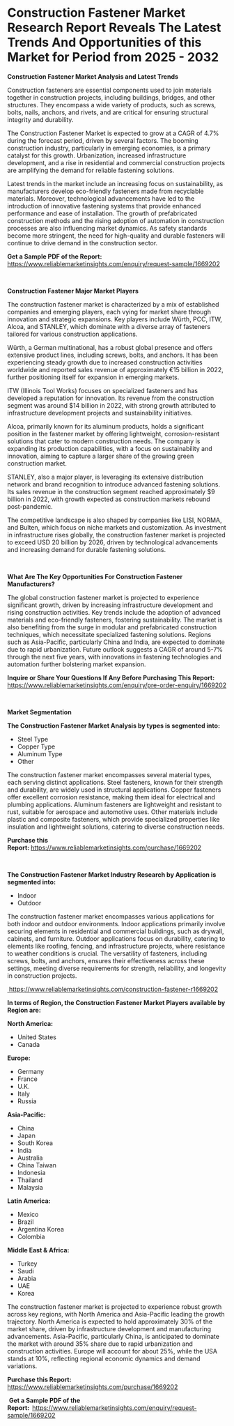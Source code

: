 <p><h1>Construction Fastener Market Research Report Reveals The Latest Trends And Opportunities of this Market for Period from 2025 - 2032</h1></p><p><strong>Construction Fastener Market Analysis and Latest Trends</strong></p>
<p><p>Construction fasteners are essential components used to join materials together in construction projects, including buildings, bridges, and other structures. They encompass a wide variety of products, such as screws, bolts, nails, anchors, and rivets, and are critical for ensuring structural integrity and durability.</p><p>The Construction Fastener Market is expected to grow at a CAGR of 4.7% during the forecast period, driven by several factors. The booming construction industry, particularly in emerging economies, is a primary catalyst for this growth. Urbanization, increased infrastructure development, and a rise in residential and commercial construction projects are amplifying the demand for reliable fastening solutions.</p><p>Latest trends in the market include an increasing focus on sustainability, as manufacturers develop eco-friendly fasteners made from recyclable materials. Moreover, technological advancements have led to the introduction of innovative fastening systems that provide enhanced performance and ease of installation. The growth of prefabricated construction methods and the rising adoption of automation in construction processes are also influencing market dynamics. As safety standards become more stringent, the need for high-quality and durable fasteners will continue to drive demand in the construction sector.</p></p>
<p><strong>Get a Sample PDF of the Report:&nbsp;</strong> <a href="https://www.reliablemarketinsights.com/enquiry/request-sample/1669202?utm_campaign=2209&utm_medium=2&utm_source=Github&utm_content=ia&utm_term=16042025&utm_id=construction-fastener">https://www.reliablemarketinsights.com/enquiry/request-sample/1669202</a></p>
<p>&nbsp;</p>
<p><strong>Construction Fastener Major Market Players</strong></p>
<p><p>The construction fastener market is characterized by a mix of established companies and emerging players, each vying for market share through innovation and strategic expansions. Key players include Würth, PCC, ITW, Alcoa, and STANLEY, which dominate with a diverse array of fasteners tailored for various construction applications.</p><p>Würth, a German multinational, has a robust global presence and offers extensive product lines, including screws, bolts, and anchors. It has been experiencing steady growth due to increased construction activities worldwide and reported sales revenue of approximately €15 billion in 2022, further positioning itself for expansion in emerging markets.</p><p>ITW (Illinois Tool Works) focuses on specialized fasteners and has developed a reputation for innovation. Its revenue from the construction segment was around $14 billion in 2022, with strong growth attributed to infrastructure development projects and sustainability initiatives.</p><p>Alcoa, primarily known for its aluminum products, holds a significant position in the fastener market by offering lightweight, corrosion-resistant solutions that cater to modern construction needs. The company is expanding its production capabilities, with a focus on sustainability and innovation, aiming to capture a larger share of the growing green construction market.</p><p>STANLEY, also a major player, is leveraging its extensive distribution network and brand recognition to introduce advanced fastening solutions. Its sales revenue in the construction segment reached approximately $9 billion in 2022, with growth expected as construction markets rebound post-pandemic.</p><p>The competitive landscape is also shaped by companies like LISI, NORMA, and Bulten, which focus on niche markets and customization. As investment in infrastructure rises globally, the construction fastener market is projected to exceed USD 20 billion by 2026, driven by technological advancements and increasing demand for durable fastening solutions.</p></p>
<p>&nbsp;</p>
<p><strong>What Are The Key Opportunities For Construction Fastener Manufacturers?</strong></p>
<p><p>The global construction fastener market is projected to experience significant growth, driven by increasing infrastructure development and rising construction activities. Key trends include the adoption of advanced materials and eco-friendly fasteners, fostering sustainability. The market is also benefiting from the surge in modular and prefabricated construction techniques, which necessitate specialized fastening solutions. Regions such as Asia-Pacific, particularly China and India, are expected to dominate due to rapid urbanization. Future outlook suggests a CAGR of around 5-7% through the next five years, with innovations in fastening technologies and automation further bolstering market expansion.</p></p>
<p><strong>Inquire or Share Your Questions If Any Before Purchasing This Report:</strong> <a href="https://www.reliablemarketinsights.com/enquiry/pre-order-enquiry/1669202?utm_campaign=2209&utm_medium=2&utm_source=Github&utm_content=ia&utm_term=16042025&utm_id=construction-fastener">https://www.reliablemarketinsights.com/enquiry/pre-order-enquiry/1669202</a></p>
<p>&nbsp;</p>
<p><strong>Market Segmentation</strong></p>
<p><strong>The Construction Fastener Market Analysis by types is segmented into:</strong></p>
<p><ul><li>Steel Type</li><li>Copper Type</li><li>Aluminum Type</li><li>Other</li></ul></p>
<p><p>The construction fastener market encompasses several material types, each serving distinct applications. Steel fasteners, known for their strength and durability, are widely used in structural applications. Copper fasteners offer excellent corrosion resistance, making them ideal for electrical and plumbing applications. Aluminum fasteners are lightweight and resistant to rust, suitable for aerospace and automotive uses. Other materials include plastic and composite fasteners, which provide specialized properties like insulation and lightweight solutions, catering to diverse construction needs.</p></p>
<p><strong>Purchase this Report:&nbsp;</strong><a href="https://www.reliablemarketinsights.com/purchase/1669202?utm_campaign=2209&utm_medium=2&utm_source=Github&utm_content=ia&utm_term=16042025&utm_id=construction-fastener">https://www.reliablemarketinsights.com/purchase/1669202</a></p>
<p>&nbsp;</p>
<p><strong>The Construction Fastener Market Industry Research by Application is segmented into:</strong></p>
<p><ul><li>Indoor</li><li>Outdoor</li></ul></p>
<p><p>The construction fastener market encompasses various applications for both indoor and outdoor environments. Indoor applications primarily involve securing elements in residential and commercial buildings, such as drywall, cabinets, and furniture. Outdoor applications focus on durability, catering to elements like roofing, fencing, and infrastructure projects, where resistance to weather conditions is crucial. The versatility of fasteners, including screws, bolts, and anchors, ensures their effectiveness across these settings, meeting diverse requirements for strength, reliability, and longevity in construction projects.</p></p>
<p><a href="https://www.reliablemarketinsights.com/construction-fastener-r1669202?utm_campaign=2209&utm_medium=2&utm_source=Github&utm_content=ia&utm_term=16042025&utm_id=construction-fastener">&nbsp;https://www.reliablemarketinsights.com/construction-fastener-r1669202</a></p>
<p><strong>In terms of Region, the Construction Fastener Market Players available by Region are:</strong></p>
<p>
    <p> <strong> North America: </strong>
        <ul>
            <li>United States</li>
            <li>Canada</li>
        </ul>
        </p> 
    <p> <strong> Europe: </strong>
        <ul>
            <li>Germany</li>
            <li>France</li>
            <li>U.K.</li>
            <li>Italy</li>
            <li>Russia</li>
        </ul>
        </p> 
    <p> <strong> Asia-Pacific: </strong>
        <ul>
            <li>China</li>
            <li>Japan</li>
            <li>South Korea</li>
            <li>India</li>
            <li>Australia</li>
            <li>China Taiwan</li>
            <li>Indonesia</li>
            <li>Thailand</li>
            <li>Malaysia</li>
        </ul>
        </p> 
    <p> <strong> Latin America: </strong>
        <ul>
            <li>Mexico</li>
            <li>Brazil</li>
            <li>Argentina Korea</li>
            <li>Colombia</li>
        </ul>
        </p> 
    <p> <strong> Middle East & Africa: </strong>
        <ul>
            <li>Turkey</li>
            <li>Saudi</li>
            <li>Arabia</li>
            <li>UAE</li>
            <li>Korea</li>
        </ul>
    </p>
    </p>
<p><p>The construction fastener market is projected to experience robust growth across key regions, with North America and Asia-Pacific leading the growth trajectory. North America is expected to hold approximately 30% of the market share, driven by infrastructure development and manufacturing advancements. Asia-Pacific, particularly China, is anticipated to dominate the market with around 35% share due to rapid urbanization and construction activities. Europe will account for about 25%, while the USA stands at 10%, reflecting regional economic dynamics and demand variations.</p></p>
<p><strong>Purchase this Report: </strong><a href="https://www.reliablemarketinsights.com/purchase/1669202?utm_campaign=2209&utm_medium=2&utm_source=Github&utm_content=ia&utm_term=16042025&utm_id=construction-fastener">https://www.reliablemarketinsights.com/purchase/1669202</a></p>
<p>&nbsp;<strong>Get a Sample PDF of the Report:&nbsp;&nbsp;</strong><a href="https://www.reliablemarketinsights.com/enquiry/request-sample/1669202?utm_campaign=2209&utm_medium=2&utm_source=Github&utm_content=ia&utm_term=16042025&utm_id=construction-fastener">https://www.reliablemarketinsights.com/enquiry/request-sample/1669202</a></p>
<p><strong></strong></p>
<p><p></p><p></p><p></p></p>